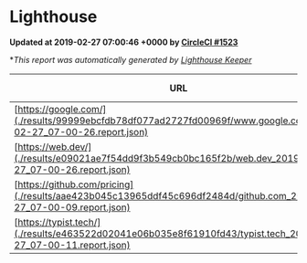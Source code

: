 
# Lighthouse

**Updated at 2019-02-27 07:00:46 +0000 by [CircleCI #1523](https://circleci.com/gh/ItinerisLtd/lighthouse-keeper-example/1523)**

**This report was automatically generated by [Lighthouse Keeper](https://github.com/itinerisltd/lighthouse-keeper)*

| URL | Performance | Accessibility | Best Practices | SEO | PWA | Updated At |
| --- | --- | --- | --- | --- | --- | --- |
| [https://google.com/](./results/99999ebcfdb78df077ad2727fd00969f/www.google.com_2019-02-27_07-00-26.report.json) | 0.96 | 0.71 | 0.93 | 0.8 | 0.58 | 2019-02-27T07:00:26.089Z |
| [https://web.dev/](./results/e09021ae7f54dd9f3b549cb0bc165f2b/web.dev_2019-02-27_07-00-26.report.json) | 0.94 | 0.93 | 1 | 0.91 | 1 | 2019-02-27T07:00:26.243Z |
| [https://github.com/pricing](./results/aae423b045c13965ddf45c696df2484d/github.com_2019-02-27_07-00-09.report.json) | 0.8 | 0.89 | 0.93 | 0.9 | 0.58 | 2019-02-27T07:00:09.721Z |
| [https://typist.tech/](./results/e463522d02041e06b035e8f61910fd43/typist.tech_2019-02-27_07-00-11.report.json) | 1 |  |  |  |  | 2019-02-27T07:00:11.886Z |
